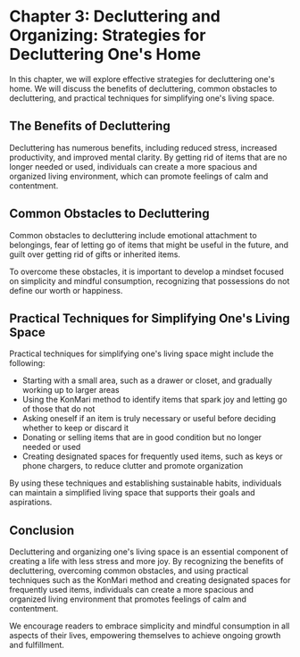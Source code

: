 Chapter 3: Decluttering and Organizing: Strategies for Decluttering One's Home
==============================================================================

In this chapter, we will explore effective strategies for decluttering one's home. We will discuss the benefits of decluttering, common obstacles to decluttering, and practical techniques for simplifying one's living space.

The Benefits of Decluttering
----------------------------

Decluttering has numerous benefits, including reduced stress, increased productivity, and improved mental clarity. By getting rid of items that are no longer needed or used, individuals can create a more spacious and organized living environment, which can promote feelings of calm and contentment.

Common Obstacles to Decluttering
--------------------------------

Common obstacles to decluttering include emotional attachment to belongings, fear of letting go of items that might be useful in the future, and guilt over getting rid of gifts or inherited items.

To overcome these obstacles, it is important to develop a mindset focused on simplicity and mindful consumption, recognizing that possessions do not define our worth or happiness.

Practical Techniques for Simplifying One's Living Space
-------------------------------------------------------

Practical techniques for simplifying one's living space might include the following:

* Starting with a small area, such as a drawer or closet, and gradually working up to larger areas
* Using the KonMari method to identify items that spark joy and letting go of those that do not
* Asking oneself if an item is truly necessary or useful before deciding whether to keep or discard it
* Donating or selling items that are in good condition but no longer needed or used
* Creating designated spaces for frequently used items, such as keys or phone chargers, to reduce clutter and promote organization

By using these techniques and establishing sustainable habits, individuals can maintain a simplified living space that supports their goals and aspirations.

Conclusion
----------

Decluttering and organizing one's living space is an essential component of creating a life with less stress and more joy. By recognizing the benefits of decluttering, overcoming common obstacles, and using practical techniques such as the KonMari method and creating designated spaces for frequently used items, individuals can create a more spacious and organized living environment that promotes feelings of calm and contentment.

We encourage readers to embrace simplicity and mindful consumption in all aspects of their lives, empowering themselves to achieve ongoing growth and fulfillment.
